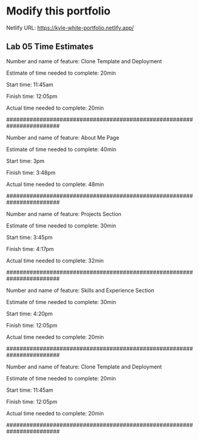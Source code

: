 # Modify this portfolio

Netlify URL: https://kyle-white-portfolio.netlify.app/

## Lab 05 Time Estimates

Number and name of feature: Clone Template and Deployment

Estimate of time needed to complete: 20min

Start time: 11:45am

Finish time: 12:05pm

Actual time needed to complete: 20min

########################################################################

Number and name of feature: About Me Page

Estimate of time needed to complete: 40min

Start time: 3pm

Finish time: 3:48pm

Actual time needed to complete: 48min

########################################################################

Number and name of feature: Projects Section

Estimate of time needed to complete: 30min

Start time: 3:45pm

Finish time: 4:17pm

Actual time needed to complete: 32min

########################################################################

Number and name of feature: Skills and Experience Section

Estimate of time needed to complete: 30min

Start time: 4:20pm

Finish time: 12:05pm

Actual time needed to complete: 20min

########################################################################

Number and name of feature: Clone Template and Deployment

Estimate of time needed to complete: 20min

Start time: 11:45am

Finish time: 12:05pm

Actual time needed to complete: 20min

########################################################################